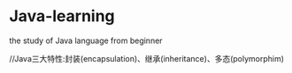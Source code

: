 # Java-learning
the study of Java language from beginner

//Java三大特性:封装(encapsulation)、继承(inheritance)、多态(polymorphim)
